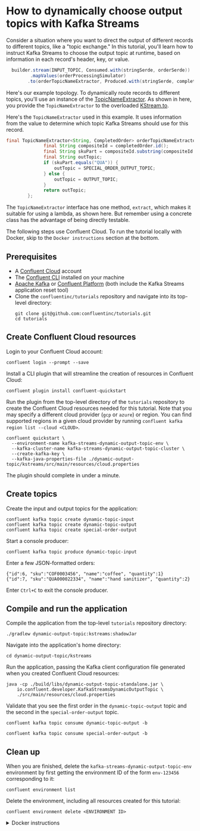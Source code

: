 <!-- title: How to dynamically choose output topics with Kafka Streams -->
<!-- description: In this tutorial, learn how to dynamically choose output topics with Kafka Streams, with step-by-step instructions and supporting code. -->

# How to dynamically choose output topics with Kafka Streams

Consider a situation where you want to direct the output of different records to different topics, like a "topic exchange." 
In this tutorial, you'll learn how to instruct Kafka Streams to choose the output topic at runtime, 
based on information in each record's header, key, or value. 

```java
  builder.stream(INPUT_TOPIC, Consumed.with(stringSerde, orderSerde))
         .mapValues(orderProcessingSimulator)
        .to(orderTopicNameExtractor, Produced.with(stringSerde, completedOrderSerde));
```

Here's our example topology.  To dynamically route records to different topics, you'll use an instance of the [TopicNameExtractor](https://javadoc.io/static/org.apache.kafka/kafka-streams/3.6.1/org/apache/kafka/streams/processor/TopicNameExtractor.html).  As shown in here, you provide the `TopicNameExtractor` to 
the overloaded [KStream.to](https://javadoc.io/static/org.apache.kafka/kafka-streams/3.6.1/org/apache/kafka/streams/kstream/KStream.html#to-org.apache.kafka.streams.processor.TopicNameExtractor-org.apache.kafka.streams.kstream.Produced-).

Here's the `TopicNameExtractor` used in this example.  It uses information from the value to determine which topic Kafka Streams should use
for this record.

```java
final TopicNameExtractor<String, CompletedOrder> orderTopicNameExtractor = (key, completedOrder, recordContext) -> {
              final String compositeId = completedOrder.id();
              final String skuPart = compositeId.substring(compositeId.indexOf('-') + 1, 5);
              final String outTopic;
              if (skuPart.equals("QUA")) {
                  outTopic = SPECIAL_ORDER_OUTPUT_TOPIC;
              } else {
                  outTopic = OUTPUT_TOPIC;
              }
              return outTopic;
        };
```

The `TopicNameExtractor` interface has one method, `extract`, which makes it suitable for using a lambda, as shown here.  But remember using a concrete class has the advantage of being directly testable. 

The following steps use Confluent Cloud. To run the tutorial locally with Docker, skip to the `Docker instructions` section at the bottom.

## Prerequisites

* A [Confluent Cloud](https://confluent.cloud/signup) account
* The [Confluent CLI](https://docs.confluent.io/confluent-cli/current/install.html) installed on your machine
* [Apache Kafka](https://kafka.apache.org/downloads) or [Confluent Platform](https://docs.confluent.io/platform/current/installation/installing_cp/zip-tar.html) (both include the Kafka Streams application reset tool)
* Clone the `confluentinc/tutorials` repository and navigate into its top-level directory:
  ```shell
  git clone git@github.com:confluentinc/tutorials.git
  cd tutorials
  ```

## Create Confluent Cloud resources

Login to your Confluent Cloud account:

```shell
confluent login --prompt --save
```

Install a CLI plugin that will streamline the creation of resources in Confluent Cloud:

```shell
confluent plugin install confluent-quickstart
```

Run the plugin from the top-level directory of the `tutorials` repository to create the Confluent Cloud resources needed for this tutorial. Note that you may specify a different cloud provider (`gcp` or `azure`) or region. You can find supported regions in a given cloud provider by running `confluent kafka region list --cloud <CLOUD>`.

```shell
confluent quickstart \
  --environment-name kafka-streams-dynamic-output-topic-env \
  --kafka-cluster-name kafka-streams-dynamic-output-topic-cluster \
  --create-kafka-key \
  --kafka-java-properties-file ./dynamic-output-topic/kstreams/src/main/resources/cloud.properties
```

The plugin should complete in under a minute.

## Create topics

Create the input and output topics for the application:

```shell
confluent kafka topic create dynamic-topic-input
confluent kafka topic create dynamic-topic-output
confluent kafka topic create special-order-output
```

Start a console producer:

```shell
confluent kafka topic produce dynamic-topic-input
```

Enter a few JSON-formatted orders:

```plaintext
{"id":6, "sku":"COF0003456", "name":"coffee", "quantity":1}
{"id":7, "sku":"QUA000022334", "name":"hand sanitizer", "quantity":2}
```

Enter `Ctrl+C` to exit the console producer.

## Compile and run the application

Compile the application from the top-level `tutorials` repository directory:

```shell
./gradlew dynamic-output-topic:kstreams:shadowJar
```

Navigate into the application's home directory:

```shell
cd dynamic-output-topic/kstreams
```

Run the application, passing the Kafka client configuration file generated when you created Confluent Cloud resources:

```shell
java -cp ./build/libs/dynamic-output-topic-standalone.jar \
    io.confluent.developer.KafkaStreamsDynamicOutputTopic \
    ./src/main/resources/cloud.properties
```

Validate that you see the first order in the `dynamic-topic-output` topic and the second in the `special-order-output` topic.

```shell
confluent kafka topic consume dynamic-topic-output -b
```

```shell
confluent kafka topic consume special-order-output -b
```

## Clean up

When you are finished, delete the `kafka-streams-dynamic-output-topic-env` environment by first getting the environment ID of the form `env-123456` corresponding to it:

```shell
confluent environment list
```

Delete the environment, including all resources created for this tutorial:

```shell
confluent environment delete <ENVIRONMENT ID>
```

<details>
  <summary>Docker instructions</summary>

  ## Prerequisites

  * Docker running via [Docker Desktop](https://docs.docker.com/desktop/) or [Docker Engine](https://docs.docker.com/engine/install/)
  * [Docker Compose](https://docs.docker.com/compose/install/). Ensure that the command `docker compose version` succeeds.
  * Clone the `confluentinc/tutorials` repository and navigate into its top-level directory:
    ```shell
    git clone git@github.com:confluentinc/tutorials.git
    cd tutorials
    ```

  ## Start Kafka in Docker

  Start Kafka with the following command run from the top-level `tutorials` repository directory:

  ```shell
  docker compose -f ./docker/docker-compose-kafka.yml up -d
  ```

  ## Create topics

  Open a shell in the broker container:

  ```shell
  docker exec -it broker /bin/bash
  ```

  Create the input and output topics for the application:

  ```shell
  kafka-topics --bootstrap-server localhost:9092 --create --topic dynamic-topic-input
  kafka-topics --bootstrap-server localhost:9092 --create --topic dynamic-topic-output
  kafka-topics --bootstrap-server localhost:9092 --create --topic special-order-output
  ```

  Start a console producer:

  ```shell
  kafka-console-producer --bootstrap-server localhost:9092 --topic dynamic-topic-input
  ```

  Enter a few JSON-formatted orders:

  ```plaintext
  {"id":6, "sku":"COF0003456", "name":"coffee", "quantity":1}
  {"id":7, "sku":"QUA000022334", "name":"hand sanitizer", "quantity":2}
  ```

  Enter `Ctrl+C` to exit the console producer.

  ## Compile and run the application

  On your local machine, compile the app:

  ```shell
  ./gradlew dynamic-output-topic:kstreams:shadowJar
  ```

 Navigate into the application's home directory:

  ```shell
  cd dynamic-output-topic/kstreams
  ```

  Run the application, passing the `local.properties` Kafka client configuration file that points to the broker's bootstrap servers endpoint at `localhost:9092`:

  ```shell
  java -cp ./build/libs/dynamic-output-topic-standalone.jar \
      io.confluent.developer.KafkaStreamsDynamicOutputTopic \
      ./src/main/resources/local.properties
  ```

 Validate that you see the first order in the `dynamic-topic-output` topic and the second in the `special-order-output` topic.

  ```shell
  kafka-console-consumer --bootstrap-server localhost:9092 --topic dynamic-topic-output --from-beginning
  ```
  
  ```shell
  kafka-console-consumer --bootstrap-server localhost:9092 --topic special-order-output --from-beginning
  ```

  ## Clean up

  From your local machine, stop the broker container:

  ```shell
  docker compose -f ./docker/docker-compose-kafka.yml down
  ```
</details>
